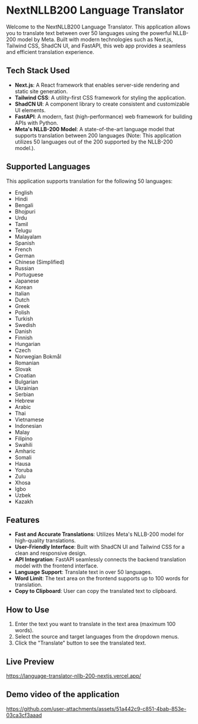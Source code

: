 # NextNLLB200 Language Translator

Welcome to the NextNLLB200 Language Translator. This application allows you to translate text between over 50 languages using the powerful NLLB-200 model by Meta. Built with modern technologies such as Next.js, Tailwind CSS, ShadCN UI, and FastAPI, this web app provides a seamless and efficient translation experience.

## Tech Stack Used

- **Next.js**: A React framework that enables server-side rendering and static site generation.
- **Tailwind CSS**: A utility-first CSS framework for styling the application.
- **ShadCN UI**: A component library to create consistent and customizable UI elements.
- **FastAPI**: A modern, fast (high-performance) web framework for building APIs with Python.
- **Meta's NLLB-200 Model**: A state-of-the-art language model that supports translation between 200 languages (Note: This application utilizes 50 languages out of the 200 supported by the NLLB-200 model.).

## Supported Languages

This application supports translation for the following 50 languages:

- English
- Hindi
- Bengali
- Bhojpuri
- Urdu
- Tamil
- Telugu
- Malayalam
- Spanish
- French
- German
- Chinese (Simplified)
- Russian
- Portuguese
- Japanese
- Korean
- Italian
- Dutch
- Greek
- Polish
- Turkish
- Swedish
- Danish
- Finnish
- Hungarian
- Czech
- Norwegian Bokmål
- Romanian
- Slovak
- Croatian
- Bulgarian
- Ukrainian
- Serbian
- Hebrew
- Arabic
- Thai
- Vietnamese
- Indonesian
- Malay
- Filipino
- Swahili
- Amharic
- Somali
- Hausa
- Yoruba
- Zulu
- Xhosa
- Igbo
- Uzbek
- Kazakh

## Features

- **Fast and Accurate Translations**: Utilizes Meta's NLLB-200 model for high-quality translations.
- **User-Friendly Interface**: Built with ShadCN UI and Tailwind CSS for a clean and responsive design.
- **API Integration**: FastAPI seamlessly connects the backend translation model with the frontend interface.
- **Language Support**: Translate text in over 50 languages.
- **Word Limit**: The text area on the frontend supports up to 100 words for translation.
- **Copy to Clipboard**: User can copy the translated text to clipboard.

## How to Use

1. Enter the text you want to translate in the text area (maximum 100 words).
2. Select the source and target languages from the dropdown menus.
3. Click the "Translate" button to see the translated text.

## Live Preview

https://language-translator-nllb-200-nextjs.vercel.app/

## Demo video of the application

https://github.com/user-attachments/assets/51a442c9-c851-4bab-853e-03ca3cf3aaad

